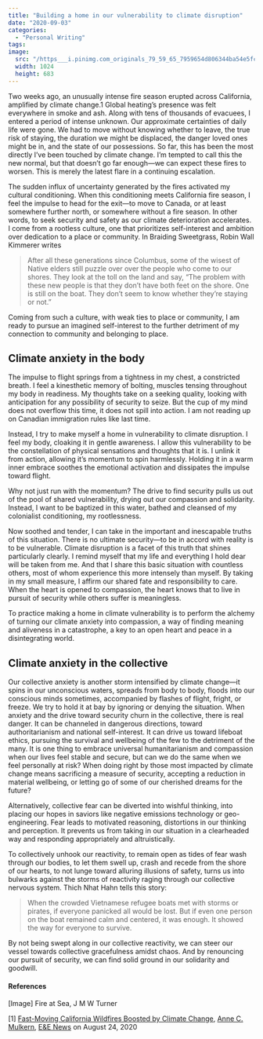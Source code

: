 ```yaml
---
title: "Building a home in our vulnerability to climate disruption"
date: "2020-09-03"
categories: 
  - "Personal Writing"
tags: 
image: 
  src: "/https___i.pinimg.com_originals_79_59_65_7959654d806344ba54e5fc48e6453b07-1-e1601077351321.jpg"
  width: 1024
  height: 683
---
```


Two weeks ago, an unusually intense fire season erupted across California, amplified by climate change.1 Global heating’s presence was felt everywhere in smoke and ash. Along with tens of thousands of evacuees, I entered a period of intense unknown. Our approximate certainties of daily life were gone. We had to move without knowing whether to leave, the true risk of staying, the duration we might be displaced, the danger loved ones might be in, and the state of our possessions. So far, this has been the most directly I’ve been touched by climate change. I’m tempted to call this the new normal, but that doesn’t go far enough—we can expect these fires to worsen. This is merely the latest flare in a continuing escalation.

The sudden influx of uncertainty generated by the fires activated my cultural conditioning. When this conditioning meets California fire season, I feel the impulse to head for the exit—to move to Canada, or at least somewhere further north, or somewhere without a fire season. In other words, to seek security and safety as our climate deterioration accelerates. I come from a rootless culture, one that prioritizes self-interest and ambition over dedication to a place or community. In Braiding Sweetgrass, Robin Wall Kimmerer writes

> After all these generations since Columbus, some of the wisest of Native elders still puzzle over over the people who come to our shores. They look at the toll on the land and say, “The problem with these new people is that they don’t have both feet on the shore. One is still on the boat. They don’t seem to know whether they’re staying or not.”

Coming from such a culture, with weak ties to place or community, I am ready to pursue an imagined self-interest to the further detriment of my connection to community and belonging to place.

## Climate anxiety in the body

The impulse to flight springs from a tightness in my chest, a constricted breath. I feel a kinesthetic memory of bolting, muscles tensing throughout my body in readiness. My thoughts take on a seeking quality, looking with anticipation for any possibility of security to seize. But the cup of my mind does not overflow this time, it does not spill into action. I am not reading up on Canadian immigration rules like last time.

Instead, I try to make myself a home in vulnerability to climate disruption. I feel my body, cloaking it in gentle awareness. I allow this vulnerability to be the constellation of physical sensations and thoughts that it is. I unlink it from action, allowing it’s momentum to spin harmlessly. Holding it in a warm inner embrace soothes the emotional activation and dissipates the impulse toward flight.

Why not just run with the momentum? The drive to find security pulls us out of the pool of shared vulnerability, drying out our compassion and solidarity. Instead, I want to be baptized in this water, bathed and cleansed of my colonialist conditioning, my rootlessness.

Now soothed and tender, I can take in the important and inescapable truths of this situation. There is no ultimate security—to be in accord with reality is to be vulnerable. Climate disruption is a facet of this truth that shines particularly clearly. I remind myself that my life and everything I hold dear will be taken from me. And that I share this basic situation with countless others, most of whom experience this more intensely than myself. By taking in my small measure, I affirm our shared fate and responsibility to care. When the heart is opened to compassion, the heart knows that to live in pursuit of security while others suffer is meaningless.

To practice making a home in climate vulnerability is to perform the alchemy of turning our climate anxiety into compassion, a way of finding meaning and aliveness in a catastrophe, a key to an open heart and peace in a disintegrating world.

## Climate anxiety in the collective

Our collective anxiety is another storm intensified by climate change—it spins in our unconscious waters, spreads from body to body, floods into our conscious minds sometimes, accompanied by flashes of flight, fright, or freeze. We try to hold it at bay by ignoring or denying the situation. When anxiety and the drive toward security churn in the collective, there is real danger. It can be channeled in dangerous directions, toward authoritarianism and national self-interest. It can drive us toward lifeboat ethics, pursuing the survival and wellbeing of the few to the detriment of the many. It is one thing to embrace universal humanitarianism and compassion when our lives feel stable and secure, but can we do the same when we feel personally at risk? When doing right by those most impacted by climate change means sacrificing a measure of security, accepting a reduction in material wellbeing, or letting go of some of our cherished dreams for the future?

Alternatively, collective fear can be diverted into wishful thinking, into placing our hopes in saviors like negative emissions technology or geo-engineering. Fear leads to motivated reasoning, distortions in our thinking and perception. It prevents us from taking in our situation in a clearheaded way and responding appropriately and altruistically.

To collectively unhook our reactivity, to remain open as tides of fear wash through our bodies, to let them swell up, crash and recede from the shore of our hearts, to not lunge toward alluring illusions of safety, turns us into bulwarks against the storms of reactivity raging through our collective nervous system. Thich Nhat Hahn tells this story:

> When the crowded Vietnamese refugee boats met with storms or pirates, if everyone panicked all would be lost. But if even one person on the boat remained calm and centered, it was enough. It showed the way for everyone to survive.

By not being swept along in our collective reactivity, we can steer our vessel towards collective gracefulness amidst chaos. And by renouncing our pursuit of security, we can find solid ground in our solidarity and goodwill.

#### References

\[Image\] Fire at Sea, J M W Turner

\[1\] [Fast-Moving California Wildfires Boosted by Climate Change](https://www.scientificamerican.com/article/fast-moving-california-wildfires-boosted-by-climate-change/), [Anne C. Mulkern](https://www.scientificamerican.com/author/anne-c-mulkern/), [E&E News](https://www.scientificamerican.com/author/e-e-news/) on August 24, 2020
